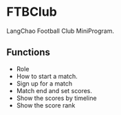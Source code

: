 # FTBClub
LangChao Football Club MiniProgram.

## Functions

- Role
- How to start a match. 
- Sign up for a match
- Match end and set scores.
- Show the scores by timeline
- Show the score rank
